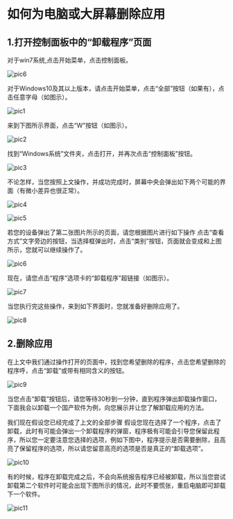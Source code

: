 # 如何为电脑或大屏幕删除应用
## 1.打开控制面板中的“卸载程序”页面
对于win7系统,点击开始菜单，点击控制面板。

![pic6](/images/How-to-install-touch-driver-on-seewo-gen1to2/6.webp)  

对于Windows10及其以上版本，请点击开始菜单，点击“全部”按钮（如果有），点击任意字母（如图示）。

![pic1](/images/how-to-uninstall-applications-on-pc-or-htpc/1.png)  

来到下图所示界面，点击“W”按钮（如图示）。

![pic2](/images/how-to-uninstall-applications-on-pc-or-htpc/2.png) 

找到“Windows系统”文件夹，点击打开，并再次点击“控制面板”按钮。

![pic3](/images/how-to-uninstall-applications-on-pc-or-htpc/3.png) 


不论怎样，当您按照上文操作，并成功完成时，屏幕中央会弹出如下两个可能的界面（有微小差异也很正常）。

![pic4](/images/how-to-uninstall-applications-on-pc-or-htpc/4.png) 

![pic5](/images/how-to-uninstall-applications-on-pc-or-htpc/5.png) 

若您的设备弹出了第二张图片所示的页面，请您根据图片进行如下操作
点击“查看方式”文字旁边的按钮，当选择框弹出时，点击“类别”按钮，页面就会变成和上图所示，您就可以继续操作了。

![pic6](/images/how-to-uninstall-applications-on-pc-or-htpc/6.png) 

现在，请您点击“程序”选项卡的“卸载程序”超链接（如图示）。

![pic7](/images/how-to-uninstall-applications-on-pc-or-htpc/7.png) 

当您执行完这些操作，来到如下界面时，您就准备好删除应用了。

![pic8](/images/how-to-uninstall-applications-on-pc-or-htpc/8.png) 


## 2.删除应用
在上文中我们通过操作打开的页面中，找到您希望删除的程序，点击您希望删除的程序呼，点击“卸载”或带有相同含义的按钮。

![pic9](/images/how-to-uninstall-applications-on-pc-or-htpc/9.png) 

当您点击“卸载”按钮后，请您等待30秒到一分钟，直到程序弹出卸载操作窗口，下面我会以卸载一个国产软件为例，向您展示并让您了解卸载应用的方法。

我们现在假设您已经完成了上文的全部步骤
假设您现在选择了一个程序，点击了卸载，此时有可能会弹出一个卸载程序的弹窗，程序极有可能会引导您保留此程序，所以您一定要注意您选择的选项，例如下图中，程序提示是否需要删除，且高亮了保留程序的选项，所以请您留意高亮的选项是否是真正的“卸载选项”。

![pic10](/images/how-to-uninstall-applications-on-pc-or-htpc/10.png) 

有的时候，程序在卸载完成之后，不会向系统报告程序已经被卸载，所以当您尝试卸载第二个软件时可能会出现下图所示的情况，此时不要慌张，重启电脑即可卸载下一个软件。

![pic11](/images/how-to-uninstall-applications-on-pc-or-htpc/11.png)